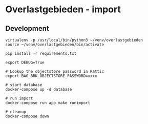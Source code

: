 # Overlastgebieden - import

## Development
	virtualenv -p /usr/local/bin/python3 ~/venv/overlastgebieden
    source ~/venv/overlastgebieden/bin/activate

    pip install -r requirements.txt

    export DEBUG=True

    # Lookup the objectstore password in Rattic
    export BAG_BRK_OBJECTSTORE_PASSWORD=xxxx

    # start database
    docker-compose up -d database

    # run import
    docker-compose run app make runimport

    # cleanup
    docker-compose down

